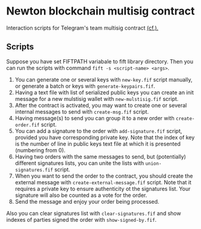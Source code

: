 # Newton blockchain multisig contract 

Interaction scripts for Telegram's team multisig contract [(cf.).](https://github.com/newton-blockchain/ton/tree/master/crypto/smartcont)

## Scripts
Suppose you have set FIFTPATH variabale to fift library directory. Then you can run the scripts with command `fift -s <script-name> <args>`.

1. You can generate one or several keys with `new-key.fif` script manually, or generate a batch or keys with `generate-keypairs.fif`.
2. Having a text file with list of serialized public keys you can create an init message for a new mulstisig wallet with `new-mulstisig.fif` script.
3. After the contract is activated, you may want to create one or several internal messages to send with `create-msg.fif` script.
4. Having message(s) to send you can group it to a new order with `create-order.fif` script.
5. You can add a signature to the order with `add-signature.fif` script, provided you have corresponding private key. Note that the index of key is the number of line in public keys text file at which it is presented (numbering from 0).
6. Having two orders with the same messages to send, but (potentially) different signatures lists, you can unite the lists with `union-signatures.fif` script.
7. When you want to send the order to the contract, you should create the external message with `create-external-message.fif` script. Note that it requires a private key to ensure authenticity ot the signatures list. Your signature will also be counted as a vote for the order.
8. Send the message and enjoy your order being processed.

Also you can clear signatures list with `clear-signatures.fif` and show indexes of parties signed the order with `show-signed-by.fif`. 
